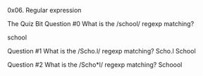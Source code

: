 0x06. Regular expression

The Quiz Bit
Question #0
What is the /school/ regexp matching?


school

Question #1
What is the /Scho.l/ regexp matching?
Scho.l
School

Question #2
What is the /Scho*l/ regexp matching?
Schoool


